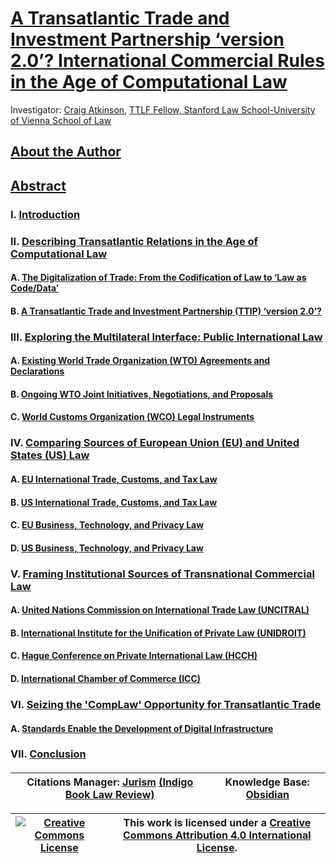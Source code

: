 # [A Transatlantic Trade and Investment Partnership ‘version 2.0’? International Commercial Rules in the Age of Computational Law](https://github.com/lexmerca/TTIPv2_ToC)

Investigator: [Craig Atkinson](https://law.stanford.edu/directory/craig-atkinson/), [TTLF Fellow, Stanford Law School-University of Vienna School of Law](https://law.stanford.edu/transatlantic-technology-law-forum/#slsnav-fellows)

## [About the Author](https://github.com/lexmerca/TTIPv2_ToC/blob/main/Author.md)

## [Abstract](https://github.com/lexmerca/TTIPv2_ToC/blob/main/Abstract.md)

### I. [Introduction](https://github.com/lexmerca/TTIPv2_1/)

### II. [Describing Transatlantic Relations in the Age of Computational Law](https://github.com/lexmerca/TTIPv2_2/)

#### A. [The Digitalization of Trade: From the Codification of Law to ‘Law as Code/Data’](https://github.com/lexmerca/TTIPv2_2/blob/main/README.md#a-the-digitalization-of-trade-from-the-codification-of-law-to-law-as-codedata) 

#### B. [A Transatlantic Trade and Investment Partnership (TTIP) ‘version 2.0’?](https://github.com/lexmerca/TTIPv2_2/blob/main/README.md#b-a-transatlantic-trade-and-investment-partnership-ttip-version-20)

### III. [Exploring the Multilateral Interface: Public International Law](https://github.com/lexmerca/TTIPv2_3/)

#### A. [Existing World Trade Organization (WTO) Agreements and Declarations](https://github.com/lexmerca/TTIPv2_3/blob/main/README.md#a-existing-world-trade-organization-wto-agreements-and-declarations)

#### B. [Ongoing WTO Joint Initiatives, Negotiations, and Proposals](https://github.com/lexmerca/TTIPv2_3/blob/main/README.md#b-ongoing-wto-joint-initiatives-negotiations-and-proposals)

#### C. [World Customs Organization (WCO) Legal Instruments](https://github.com/lexmerca/TTIPv2_3/#c-world-customs-organization-wco-legal-instruments)

### IV. [Comparing Sources of European Union (EU) and United States (US) Law](https://github.com/lexmerca/TTIPv2_4/)

#### A. [EU International Trade, Customs, and Tax Law](https://github.com/lexmerca/TTIPv2_4/#a-eu-international-trade-customs-and-tax-law)

#### B. [US International Trade, Customs, and Tax Law](https://github.com/lexmerca/TTIPv2_4/#b-us-international-trade-customs-and-tax-law)

#### C. [EU Business, Technology, and Privacy Law](https://github.com/lexmerca/TTIPv2_4/blob/main/README.md#c-eu-business-technology-and-privacy-law)

#### D. [US Business, Technology, and Privacy Law](https://github.com/lexmerca/TTIPv2_4/#d-us-business-technology-and-privacy-law)

### V. [Framing Institutional Sources of Transnational Commercial Law](https://github.com/lexmerca/TTIPv2_5/#v-framing-institutional-sources-of-transnational-commercial-law)

#### A. [United Nations Commission on International Trade Law (UNCITRAL)](https://github.com/lexmerca/TTIPv2_5/#a-united-nations-commission-on-international-trade-law-uncitral)

#### B. [International Institute for the Unification of Private Law (UNIDROIT)](https://github.com/lexmerca/TTIPv2_5/blob/main/README.md#b-international-institute-for-the-unification-of-private-law-unidroit)

#### C. [Hague Conference on Private International Law (HCCH)](https://github.com/lexmerca/TTIPv2_5/#c-hague-conference-on-private-international-law-hcch)

#### D. [International Chamber of Commerce (ICC)](https://github.com/lexmerca/TTIPv2_5/blob/main/README.md#d-international-chamber-of-commerce-icc)

### VI. [Seizing the 'CompLaw' Opportunity for Transatlantic Trade](https://github.com/lexmerca/TTIPv2_6/#vi-seizing-the-complaw-opportunity-for-transatlantic-trade)

#### A. [Standards Enable the Development of Digital Infrastructure](https://github.com/lexmerca/TTIPv2_6/blob/main/README.md#a-standards-enable-the-development-of-digital-infrastructure)

### VII. [Conclusion](https://github.com/lexmerca/TTIPv2_7)

####

| Citations Manager: [Jurism](https://juris-m.github.io/) [(Indigo Book Law Review)](https://juris-m.github.io/indigobook+jurism/) | Knowledge Base: [Obsidian](https://obsidian.md/) |
| ----------- | ----------- |

| <a rel="license" href="http://creativecommons.org/licenses/by/4.0/"><img alt="Creative Commons License" style="border-width:0" src="https://i.creativecommons.org/l/by/4.0/80x15.png" /></a><br /> | This work is licensed under a <a rel="license" href="http://creativecommons.org/licenses/by/4.0/">Creative Commons Attribution 4.0 International License</a>.
| ----------- | ----------- |


